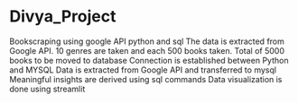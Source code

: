 # Divya_Project
Bookscraping using google API python and sql
The data is extracted from Google API.
10 genres are taken and each 500 books taken.
Total of 5000 books to be moved to database
Connection is established between Python and MYSQL
Data is extracted from Google API and transferred to mysql 
Meaningful insights are derived using sql commands 
Data visualization is done using streamlit

